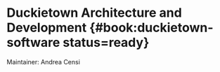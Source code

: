 # Duckietown Architecture and Development {#book:duckietown-software status=ready}

Maintainer: Andrea Censi
